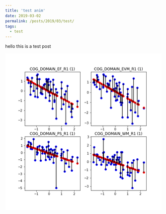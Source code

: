 ```yaml
---
title: 'test anim'
date: 2019-03-02
permalink: /posts/2019/03/test/
tags:
  - test
---
```


hello this is a test post

![test animation](/images/anim.gif)
